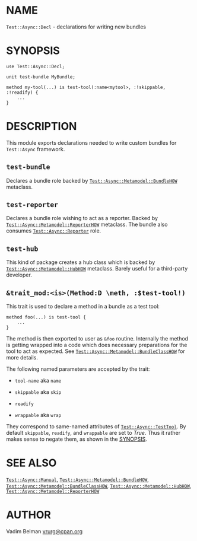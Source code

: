 NAME
====



`Test::Async::Decl` - declarations for writing new bundles

SYNOPSIS
========



    use Test::Async::Decl;

    unit test-bundle MyBundle;

    method my-tool(...) is test-tool(:name<mytool>, :!skippable, :!readify) {
        ...
    }

DESCRIPTION
===========



This module exports declarations needed to write custom bundles for `Test::Async` framework.

`test-bundle`
-------------

Declares a bundle role backed by [`Test::Async::Metamodel::BundleHOW`](https://github.com/vrurg/raku-Test-Async/blob/v0.1.902/docs/md/Test/Async/Metamodel/BundleHOW.md) metaclass.

`test-reporter`
---------------

Declares a bundle role wishing to act as a reporter. Backed by [`Test::Async::Metamodel::ReporterHOW`](https://github.com/vrurg/raku-Test-Async/blob/v0.1.902/docs/md/Test/Async/Metamodel/ReporterHOW.md) metaclass. The bundle also consumes [`Test::Async::Reporter`](https://github.com/vrurg/raku-Test-Async/blob/v0.1.902/docs/md/Test/Async/Reporter.md) role.

`test-hub`
----------

This kind of package creates a hub class which is backed by [`Test::Async::Metamodel::HubHOW`](https://github.com/vrurg/raku-Test-Async/blob/v0.1.902/docs/md/Test/Async/Metamodel/HubHOW.md) metaclass. Barely useful for a third-party developer.

`&trait_mod:<is>(Method:D \meth, :$test-tool!)`
-----------------------------------------------

This trait is used to declare a method in a bundle as a test tool:

    method foo(...) is test-tool {
        ...
    }

The method is then exported to user as `&foo` routine. Internally the method is getting wrapped into a code which does necessary preparations for the tool to act as expected. See [`Test::Async::Metamodel::BundleClassHOW`](https://github.com/vrurg/raku-Test-Async/blob/v0.1.902/docs/md/Test/Async/Metamodel/BundleClassHOW.md) for more details.

The following named parameters are accepted by the trait:

  * `tool-name` aka `name`

  * `skippable` aka `skip`

  * `readify`

  * `wrappable` aka `wrap`

They correspond to same-named attributes of [`Test::Async::TestTool`](https://github.com/vrurg/raku-Test-Async/blob/v0.1.902/docs/md/Test/Async/TestTool.md). By default `skippable`, `readify`, and `wrappable` are set to *True*. Thus it rather makes sense to negate them, as shown in the [SYNOPSIS](#SYNOPSIS).

SEE ALSO
========

[`Test::Async::Manual`](https://github.com/vrurg/raku-Test-Async/blob/v0.1.902/docs/md/Test/Async/Manual.md), [`Test::Async::Metamodel::BundleHOW`](https://github.com/vrurg/raku-Test-Async/blob/v0.1.902/docs/md/Test/Async/Metamodel/BundleHOW.md), [`Test::Async::Metamodel::BundleClassHOW`](https://github.com/vrurg/raku-Test-Async/blob/v0.1.902/docs/md/Test/Async/Metamodel/BundleClassHOW.md), [`Test::Async::Metamodel::HubHOW`](https://github.com/vrurg/raku-Test-Async/blob/v0.1.902/docs/md/Test/Async/Metamodel/HubHOW.md), [`Test::Async::Metamodel::ReporterHOW`](https://github.com/vrurg/raku-Test-Async/blob/v0.1.902/docs/md/Test/Async/Metamodel/ReporterHOW.md)

AUTHOR
======

Vadim Belman <vrurg@cpan.org>

